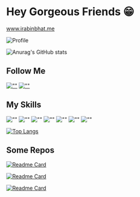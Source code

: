 # Hey Gorgeous Friends 😁

www.irabinbhat.me

![Profile](https://gpvc.arturio.dev/itsrabinbhat)

![Anurag's GitHub stats](https://github-readme-stats.vercel.app/api?username=itsrabinbhat&show_icons=true&theme=blueberry&icon_color=fff)

## Follow Me
[![""](https://img.shields.io/github/followers/itsrabinbhat?style=social&label=Follow)](https://github.com/itsrabinbhat)
[![""](https://img.shields.io/twitter/follow/rabin_bhat?style=social&label=Follow)](https://twitter.com/rabin_bhat)

## My Skills

![""](https://img.shields.io/badge/HTML5-white?logo=html5)
![""](https://img.shields.io/badge/CSS3-white?logo=css3&logoColor=orange)
![""](https://img.shields.io/badge/JavaScript-white?logo=javascript)
![""](https://img.shields.io/badge/ReactJS-white?logo=react)
![""](https://img.shields.io/badge/Git-white?logo=git)
![""](https://img.shields.io/badge/Bootstrap-white?logo=bootstrap)
![""](https://img.shields.io/badge/Figma-white?logo=figma)

[![Top Langs](https://github-readme-stats.vercel.app/api/top-langs/?username=itsrabinbhat&layout=compact&theme=blueberry)](https://github.com/itsrabinbhat)


## Some Repos
[![Readme Card](https://github-readme-stats.vercel.app/api/pin/?username=itsrabinbhat&repo=travel-companion&theme=blueberry)](https://github.com/itsrabinbhat/travel-companion)

[![Readme Card](https://github-readme-stats.vercel.app/api/pin/?username=itsrabinbhat&repo=manage-users-react-app&theme=blueberry)](https://github.com/itsrabinbhat/manage-users-react-app)


[![Readme Card](https://github-readme-stats.vercel.app/api/pin/?username=itsrabinbhat&repo=ITSNP-Workshop-Assignment&theme=blueberry)](https://github.com/itsrabinbhat/ITSNP-Workshop-Assignment)
